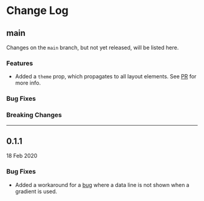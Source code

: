 # Change Log

## main

Changes on the `main` branch, but not yet released, will be listed here.

### Features

-   Added a `theme` prop, which propagates to all layout elements. See [PR](https://github.com/diatche/LibreChart/pull/22) for more info.

### Bug Fixes

### Breaking Changes

---

## 0.1.1

18 Feb 2020

### Bug Fixes

-   Added a workaround for a [bug](https://github.com/diatche/LibreChart/issues/21) where a data line is not shown when a gradient is used.
